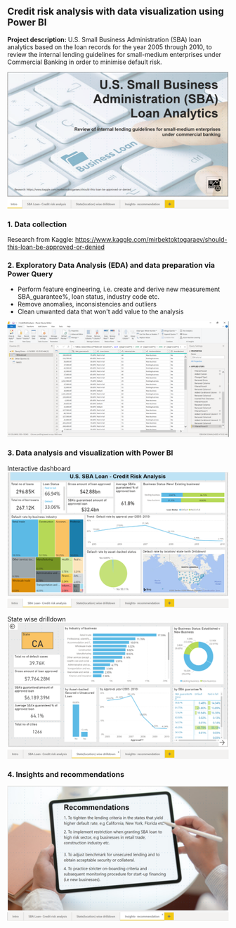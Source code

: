 ## Credit risk analysis with data visualization using Power BI

**Project description:** 
U.S. Small Business Administration (SBA) loan analytics based on the loan records for the year 2005 through 2010, to review the internal lending guidelines for small-medium enterprises under Commercial Banking in order to minimise default risk. 

<img src="images/intropowerbi.png?raw=true"/>

### 1. Data collection
Research from Kaggle: https://www.kaggle.com/mirbektoktogaraev/should-this-loan-be-approved-or-denied 

### 2. Exploratory Data Analysis (EDA) and data preparation via Power Query

- Perform feature engineering, i.e. create and derive new measurement SBA_guarantee%, loan status, industry code etc.
- Remove anomalies, inconsistencies and outliers
- Clean unwanted data that won't add value to the analysis

<img src="images/PQpowerbi.png?raw=true"/>

### 3. Data analysis and visualization with Power BI

Interactive dashboard
<img src="images/powerbi.png?raw=true"/>

State wise drilldown
<img src="images/drilldownpowerbi.png?raw=true"/>

### 4. Insights and recommendations 

<img src="images/insightspowerbi.png?raw=true"/>
